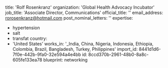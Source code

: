 title: 'Rolf Rosenkranz'
organization: 'Global Health Advocacy Incubator'
job_title: 'Associate Director, Communications'
official_title: ''
email_address: rorosenkranz@hotmail.com
post_nominal_letters: ''
expertise:
  - hypertension
  - salt
  - transfat
country:
  - 'United States'
works_in: '\_India, China, Nigeria, Indonesia, Ethiopia, Colombia, Brazil, Bangladesh, Turkey, Philippines'
import_id: 8441d1d6-7f0e-442b-9fa0-32e594a4e4bb
id: 8ccd370b-2961-48b0-8a8c-605fe133ea78
blueprint: networking
